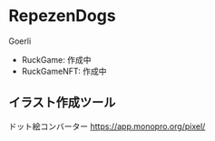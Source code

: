 # RepezenDogs

Goerli

- RuckGame: 作成中
- RuckGameNFT: 作成中

## イラスト作成ツール

ドット絵コンバーター <https://app.monopro.org/pixel/>
